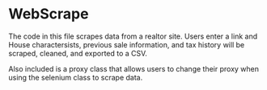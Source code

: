 # WebScrape

The code in this file scrapes data from a realtor site. Users enter a link and House charactersists,
previous sale information, and tax history will be scraped, cleaned, and exported to a CSV.

Also included is a proxy class that allows users to change their proxy when using the selenium class to scrape data.

